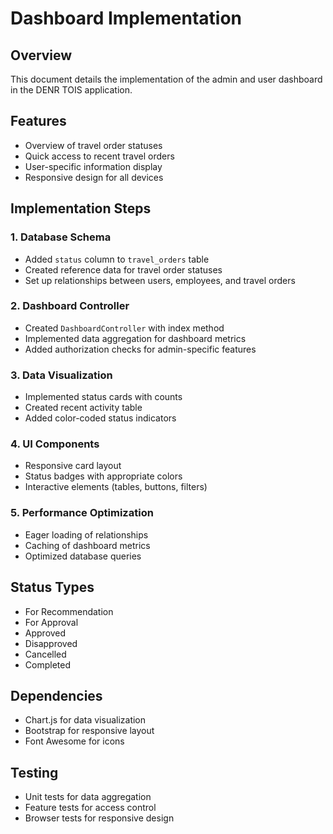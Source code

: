 # Dashboard Implementation

## Overview
This document details the implementation of the admin and user dashboard in the DENR TOIS application.

## Features
- Overview of travel order statuses
- Quick access to recent travel orders
- User-specific information display
- Responsive design for all devices

## Implementation Steps

### 1. Database Schema
- Added `status` column to `travel_orders` table
- Created reference data for travel order statuses
- Set up relationships between users, employees, and travel orders

### 2. Dashboard Controller
- Created `DashboardController` with index method
- Implemented data aggregation for dashboard metrics
- Added authorization checks for admin-specific features

### 3. Data Visualization
- Implemented status cards with counts
- Created recent activity table
- Added color-coded status indicators

### 4. UI Components
- Responsive card layout
- Status badges with appropriate colors
- Interactive elements (tables, buttons, filters)

### 5. Performance Optimization
- Eager loading of relationships
- Caching of dashboard metrics
- Optimized database queries

## Status Types
- For Recommendation
- For Approval
- Approved
- Disapproved
- Cancelled
- Completed

## Dependencies
- Chart.js for data visualization
- Bootstrap for responsive layout
- Font Awesome for icons

## Testing
- Unit tests for data aggregation
- Feature tests for access control
- Browser tests for responsive design
